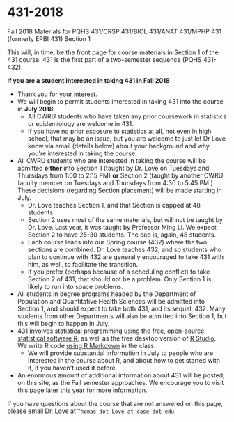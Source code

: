 # 431-2018

Fall 2018 Materials for PQHS 431/CRSP 431/BIOL 431/ANAT 431/MPHP 431 (formerly EPBI 431) Section 1

This will, in time, be the front page for course materials in Section 1 of the 431 course. 431 is the first part of a two-semester sequence (PQHS 431-432).

**If you are a student interested in taking 431 in Fall 2018**

- Thank you for your interest.
- We will begin to permit students interested in taking 431 into the course in **July 2018**. 
    - All CWRU students who have taken any prior coursework in statistics or epidemiology are welcome in 431. 
    - If you have no prior exposure to statistics at all, not even in high school, that may be an issue, but you are welcome to just let Dr Love know via email (details below) about your background and why you're interested in taking the course. 
- All CWRU students who are interested in taking the course will be admitted **either** into Section 1 (taught by Dr. Love on Tuesdays and Thursdays from 1:00 to 2:15 PM) **or** Section 2 (taught by another CWRU faculty member on Tuesdays and Thursdays from 4:30 to 5:45 PM.) These decisions (regarding Section placement) will be made starting in July.
    - Dr. Love teaches Section 1, and that Section is capped at 48 students.
    - Section 2 uses most of the same materials, but will not be taught by Dr. Love. Last year, it was taught by Professor Ming Li. We expect Section 2 to have 25-30 students. The cap is, again, 48 students.
    - Each course leads into our Spring course (432) where the two sections are combined. Dr. Love teaches 432, and so students who plan to continue with 432 are generally encouraged to take 431 with him, as well, to facilitate the transition.
    - If you prefer (perhaps because of a scheduling conflict) to take Section 2 of 431, that should not be a problem. Only Section 1 is likely to run into space problems.
- All students in degree programs headed by the Department of Population and Quantitative Health Sciences will be admitted into Section 1, and should expect to take both 431, and its sequel, 432. Many students from other Departments will also be admitted into Section 1, but this will begin to happen in July.
- 431 involves statistical programming using the free, open-source [statistical software R](https://cran.case.edu/), as well as the free desktop version of [R Studio](https://www.rstudio.com/products/rstudio/download/#download). We write R code [using R Markdown](https://rmarkdown.rstudio.com/index.html) in the class. 
    - We will provide substantial information in July to people who are interested in the course about R, and about how to get started with it, if you haven't used it before.
- An enormous amount of additional information about 431 will be posted, on this site, as the Fall semester approaches. We encourage you to visit this page later this year for more information.

If you have questions about the course that are not answered on this page, please email Dr. Love at `Thomas dot Love at case dot edu`.
